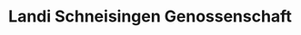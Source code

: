 ---
title: "Landi Schneisingen Genossenschaft"
url: /schneisingen/landi-schneisingen-genossenschaft/
shop: Baumarkt
---